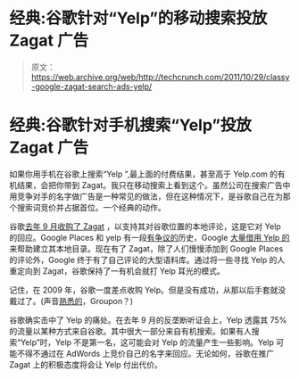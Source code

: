 # 经典:谷歌针对“Yelp”的移动搜索投放 Zagat 广告

> 原文：<https://web.archive.org/web/http://techcrunch.com/2011/10/29/classy-google-zagat-search-ads-yelp/>

# 经典:谷歌针对手机搜索“Yelp”投放 Zagat 广告

如果你用手机在谷歌上搜索“Yelp ”,最上面的付费结果，甚至高于 Yelp.com 的有机结果，会把你带到 Zagat。我只在移动搜索上看到这个。虽然公司在搜索广告中用竞争对手的名字做广告是一种常见的做法，但在这种情况下，是谷歌自己在为那个搜索词竞价并占据首位。一个经典的动作。

谷歌[去年 9 月收购了 Zagat](https://web.archive.org/web/20230203141350/https://techcrunch.com/2011/09/08/google-acquires-zagat-to-flesh-out-local-ratings/) ，以支持其对谷歌位置的本地评论，这是它对 Yelp 的回应。Google Places 和 yelp 有一段[有争议的](https://web.archive.org/web/20230203141350/https://techcrunch.com/2010/07/26/google-yelp/)历史，Google [大量借用 Yelp 的](https://web.archive.org/web/20230203141350/https://techcrunch.com/2011/06/01/google-places-borrowing-yelp-iphone-app/)来帮助建立其本地目录。现在有了 Zagat，除了人们慢慢添加到 Google Places 的评论外，Google 终于有了自己评论的大型语料库。通过将一些寻找 Yelp 的人重定向到 Zagat，谷歌保持了一有机会就打 Yelp 耳光的模式。

记住，在 2009 年，谷歌一度差点收购 Yelp。但是没有成功，从那以后手套就没戴过了。(声音[熟悉的](https://web.archive.org/web/20230203141350/https://techcrunch.com/2011/10/27/google-offers-partners-with-14-deal-providers-becoming-a-one-stop-shop-for-hometown-deals/)，Groupon？)

谷歌确实击中了 Yelp 的痛处。在去年 9 月的反垄断听证会上，Yelp 透露其 75%的流量以某种方式来自谷歌。其中很大一部分来自有机搜索。如果有人搜索“Yelp”时，Yelp 不是第一名，这可能会对 Yelp 的流量产生一些影响。Yelp 可能不得不通过在 AdWords 上竞价自己的名字来回应。无论如何，谷歌在推广 Zagat 上的积极态度将会让 Yelp 付出代价。